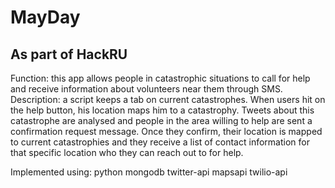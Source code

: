 # MayDay
## As part of HackRU  
Function: this app allows people in catastrophic situations to call for help and receive information about volunteers near them through SMS.   
Description: a script keeps a tab on current catastrophes. When users hit on the help button, his location maps him to a catastrophy. Tweets about this catastrophe are analysed and people in the area willing to help are sent a confirmation request message. Once they confirm, their location is mapped to current catastrophies and they receive a list of contact information for that specific location who they can reach out to for help.

Implemented using: python mongodb twitter-api mapsapi twilio-api
